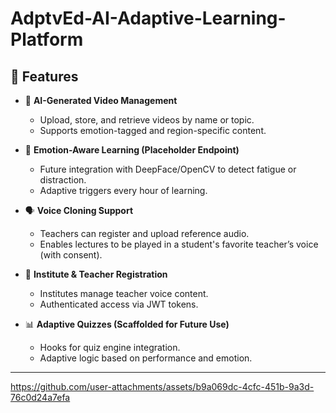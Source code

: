 # AdptvEd-AI-Adaptive-Learning-Platform

## 🚀 Features

- 🎥 **AI-Generated Video Management**
  - Upload, store, and retrieve videos by name or topic.
  - Supports emotion-tagged and region-specific content.

- 🧠 **Emotion-Aware Learning (Placeholder Endpoint)**
  - Future integration with DeepFace/OpenCV to detect fatigue or distraction.
  - Adaptive triggers every hour of learning.

- 🗣️ **Voice Cloning Support**
  - Teachers can register and upload reference audio.
  - Enables lectures to be played in a student's favorite teacher’s voice (with consent).

- 🏫 **Institute & Teacher Registration**
  - Institutes manage teacher voice content.
  - Authenticated access via JWT tokens.

- 📊 **Adaptive Quizzes (Scaffolded for Future Use)**
  - Hooks for quiz engine integration.
  - Adaptive logic based on performance and emotion.

---


https://github.com/user-attachments/assets/b9a069dc-4cfc-451b-9a3d-76c0d24a7efa



